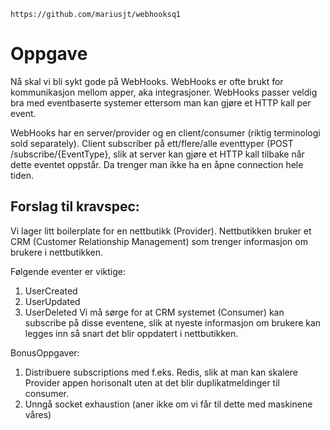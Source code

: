 ```
https://github.com/mariusjt/webhooksq1
```

# Oppgave
Nå skal vi bli sykt gode på WebHooks. WebHooks er ofte brukt for kommunikasjon mellom apper, aka integrasjoner.
WebHooks passer veldig bra med eventbaserte systemer ettersom man kan gjøre et HTTP kall per event.

WebHooks har en server/provider og en client/consumer (riktig terminologi sold separately). 
Client subscriber på ett/flere/alle eventtyper (POST /subscribe/{EventType}, slik at server kan gjøre et HTTP kall tilbake når dette eventet oppstår. Da trenger man ikke ha en åpne connection hele tiden.

## Forslag til kravspec:
Vi lager litt boilerplate for en nettbutikk (Provider). Nettbutikken bruker et CRM (Customer Relationship Management) som trenger informasjon om brukere i nettbutikken.

Følgende eventer er viktige:
1. UserCreated
2. UserUpdated
3. UserDeleted
Vi må sørge for at CRM systemet (Consumer) kan subscribe på disse eventene, slik at nyeste informasjon om brukere kan legges inn så snart det blir oppdatert i nettbutikken.

BonusOppgaver:
1. Distribuere subscriptions med f.eks. Redis, slik at man kan skalere Provider appen horisonalt uten at det blir duplikatmeldinger til consumer.
2. Unngå socket exhaustion (aner ikke om vi får til dette med maskinene våres)